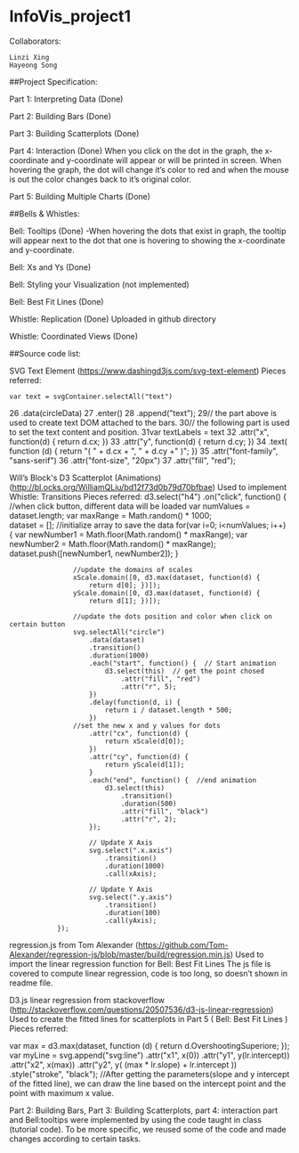 # InfoVis_project1


Collaborators:

	Linzi Xing
	Hayeong Song

##Project Specification:

Part 1: Interpreting Data (Done)

Part 2: Building Bars (Done)

Part 3: Building Scatterplots (Done)

Part 4: Interaction (Done)
When you click on the dot in the graph, the x-coordinate and y-coordinate will appear or will be printed in screen.
When hovering the graph, the dot will change it’s color to red and when the mouse is out the color changes back to it’s original color.

Part 5: Building Multiple Charts (Done)


##Bells & Whistles:

Bell: Tooltips (Done)
	-When hovering the dots that exist in graph, the tooltip will appear next to the dot that one is hovering to showing the x-coordinate and y-coordinate.

Bell: Xs and Ys (Done)

Bell: Styling your Visualization (not implemented)

Bell: Best Fit Lines (Done)

Whistle: Replication (Done)
Uploaded in github directory

Whistle: Coordinated Views (Done)



##Source code list:

SVG Text Element (https://www.dashingd3js.com/svg-text-element)
<Used to created text DOM to show the value over each bar.>
Pieces referred: 

    var text = svgContainer.selectAll("text")
26                        .data(circleData)
27                        .enter()
28                        .append("text");
29// the part above is used to create text DOM attached to the bars. 
30// the following part is used to set the text content and position.
31var textLabels = text
32                 .attr("x", function(d) { return d.cx; })
33                 .attr("y", function(d) { return d.cy; })
34                 .text( function (d) { return "( " + d.cx + ", " + d.cy +" )"; })
35                 .attr("font-family", "sans-serif")
36                 .attr("font-size", "20px")
37                 .attr("fill", "red");


Will’s Block's D3 Scatterplot (Animations)
(http://bl.ocks.org/WilliamQLiu/bd12f73d0b79d70bfbae)
Used to implement Whistle: Transitions
Pieces referred:
d3.select("h4")
                .on("click", function() { //when click button, different data will be loaded
                    var numValues = dataset.length; 
                    var maxRange = Math.random() * 1000;                      
dataset = []; //initialize array to save the data
                    for(var i=0; i<numValues; i++) {
                        var newNumber1 = Math.floor(Math.random() * maxRange); 
                        var newNumber2 = Math.floor(Math.random() * maxRange); 
                        dataset.push([newNumber1, newNumber2]); 
                    }

                    //update the domains of scales
                    xScale.domain([0, d3.max(dataset, function(d) {
                        return d[0]; })]);
                    yScale.domain([0, d3.max(dataset, function(d) {
                        return d[1]; })]);

                    //update the dots position and color when click on certain button
                    svg.selectAll("circle")
                        .data(dataset) 
                        .transition() 
                        .duration(1000) 
                        .each("start", function() {  // Start animation
                            d3.select(this)  // get the point chosed
                                .attr("fill", "red")  
                                .attr("r", 5);  
                        })
                        .delay(function(d, i) {
                            return i / dataset.length * 500; 
                        })
                   	//set the new x and y values for dots
                        .attr("cx", function(d) {
                            return xScale(d[0]);  
                        })
                        .attr("cy", function(d) {
                            return yScale(d[1]);  
                        }
                        .each("end", function() {  //end animation
                            d3.select(this)  
                                .transition()
                                .duration(500)
                                .attr("fill", "black")  
                                .attr("r", 2);  
                        });

                        // Update X Axis
                        svg.select(".x.axis")
                            .transition()
                            .duration(1000)
                            .call(xAxis);

                        // Update Y Axis
                        svg.select(".y.axis")
                            .transition()
                            .duration(100)
                            .call(yAxis);
                });
 regression.js from Tom Alexander
(https://github.com/Tom-Alexander/regression-js/blob/master/build/regression.min.js)
Used to import the linear regression function for Bell: Best Fit Lines
The js file is covered to compute linear regression, code is too long, so doesn’t shown in readme file.

D3.js linear regression from stackoverflow
(http://stackoverflow.com/questions/20507536/d3-js-linear-regression)
Used to create the fitted lines for scatterplots in Part 5 ( Bell: Best Fit Lines )
Pieces referred:

var max = d3.max(dataset, function (d) { return d.OvershootingSuperiore; }); 
var myLine = svg.append("svg:line") .attr("x1", x(0)) .attr("y1", y(lr.intercept)) .attr("x2", x(max)) .attr("y2", y( (max * lr.slope) + lr.intercept )) .style("stroke", "black"); 
//After getting the parameters(slope and y intercept of the fitted line), we can draw the line based on the intercept point and the point with maximum x value.


Part 2: Building Bars, Part 3: Building Scatterplots, part 4: interaction part and Bell:tooltips were implemented by using the code taught in class (tutorial code). To be more specific, we reused some of the code and made changes according to certain tasks. 
	

